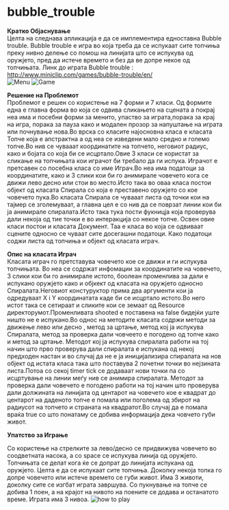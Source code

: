 # bubble_trouble
<b>Кратко Објаснување</b><br>
Целта на следнава апликација е да се имплементира едноставна Bubble trouble. Bubble trouble е игра во која треба да се испукаат сите топчиња преку нивно делење со помош на линијата што се испукува од оружјето, пред да истече времето и без да ве допре некое од топчињата.
Линк до играта Bubble trouble : http://www.miniclip.com/games/bubble-trouble/en/ <br>
<img src="http://i.imgur.com/YejsVSN.png" alt="Menu" /> </li>
<img src="http://i.imgur.com/KEO6CO8.jpg" alt="Game" /> </li>

<b>Решение на Проблемот</b><br>
Проблемот е решен со користење на 7 форми и 7 класи.
Од формите една е главна форма во која се одвива сликањето на сцената а покрај неа има и посебни форми за менито, упаство за играта,порака за крај на игра, порака за пауза како и модален прозор за напуштање на играта или почнување нова.Во врска со класите најосновна класа е класата Топче која е апстрактна а од неа се изведени мало средно и големо топче.Во нив се чувааат координатите на топчето, неговиот радиус, како и бојата со која би се исцртало.Овие 3 класи се користат за сликање на топчињата кои играчот би требало да ги испука. Играчот е претсавен со посебна класа со име Играч.Во неа има податоци за координатите, како и 3 слики кои би го анимирале човечето кога се движи лево десно или стои во место.Исто така во оваа класа постои објект од класата Спирала со која е преставено оружјето со кое човечето пука.Во класата Спирала се чувааат листа од точки кои на тајмер се зголемуваат, а главна цел е со нив да се поврзат линии кои би ја анимирале спиралата.Исто така тука пости фукницја која проверува дали некоја од тие точки е во интеракција со некое топче. Освен овие класи постои и класата Документ. Таа е класа во која се одвиваат сцените односно се чуваат сите досегашни податоци.
Како податоци соджи листа од топчиња и објект од класата играч.

<b>Опис на класата Играч</b><br>
Класата играч го претставува човечето кое се движи и ги испукува топчињата. Во неа се содржат инфомации за координатите на човечето, 3 слики кои би го анимирале истото, боолеан променлива за дали е испукано оружјето како и објкект од класата на оружјето односно Спиралата.Неговиот констуруктор прима два аргументи кои ја одредуваат X i Y координатата каде би се исцртало истото.Во него истот така се сетираат и сликите кои се земаат од Resource директорумот.Променливата shooted е поставена на false бидејќи уште ништо не е испукано.Во однос на методите класата содржи методи за движење лево или десно , метод за цртање, метод кој ја  испукува Спиралата, метод за проверка дали човчеето е погодено од топче како и метод за цртање.
Методот кој ја испукува спиралата работи на тој начин што прво проверува дали спиралата е испукана од некој предходен настан и во случај да не е ја иницијализира спиралата на нов објект од истата класа така што поставува 2 почетни точки во нејзината листа.Потоа со секој timer tick се додаваат нови точки па со исцртување на линии меѓу нив се анимира спиралата. Методот за проверка дали човечето е погодено работи на тој начин што проверува дали должината на линијата од центарот на човечето кое е квадрат до центарот на даденото топче е помала или поголема од збирот на радиусот на топчето и страната на квадратот.Во случај да е помала враќа true со што понатаму се добива информација дека човчето губи живот.

<b>Упатство за Играње</b><br>

Со користење на стрелките за лево/десно се придвижува човечето во соодветната насока, а со space се испукува линија од оружјето.
Топчињата се делат кога ќе се допрат до линијата испукана од оружјето. Целта е да се испукаат сите топчиња. Доколку некоја топка го допре човечето или истече времето се губи живот. Има 3 животи, доколку сите се изгбат играта завршува. Со пукнување на топче се добива 1 поен, а на крајот на нивото на поените се додава и останатото време. Играта има 3 нивоа.
<img src="http://i.imgur.com/8V5i1gH.png?1" alt="how to play" /> </li>


